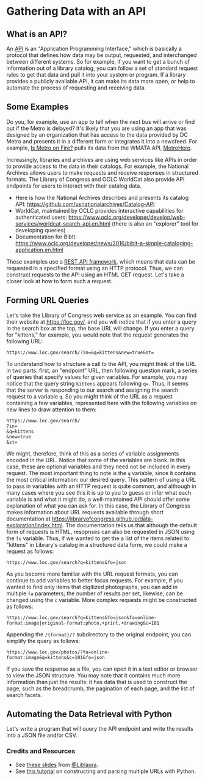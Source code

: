 # Gathering Data with an API

## What is an API?

An [API](https://en.wikipedia.org/wiki/Application_programming_interface) is an "Application Programming Interface," which is basically a protocol that defines how data may be output, requested, and interchanged between different systems. So for example, if you want to get a bunch of information out of a library catalog, you can follow a set of standard request rules to get that data and pull it into your system or program. If a library provides a publicly available API, it can make its data more open, or help to automate the process of requesting and receiving data.

## Some Examples

Do you, for example, use an app to tell when the next bus will arrive or find out if the Metro is delayed? It's likely that you are using an app that was designed by an organization that has access to the data provided by DC Metro and presents it in a different form or integrates it into a newsfeed. For example, [Is Metro on Fire?](https://ismetroonfire.com/) pulls its data from the WMATA API, [MetroHero](https://dcmetrohero.com/apis).

Increasingly, libraries and archives are using web services like APIs in order to provide access to the data in their catalogs. For example, the National Archives allows users to make requests and receive responses in structured formats. The Library of Congress and OCLC WorldCat also provide API endpoints for users to interact with their catalog data.

* Here is how the National Archives describes and presents its catalog API: https://github.com/usnationalarchives/Catalog-API
* WorldCat, maintained by OCLC provides interactive capabilities for authenticated users: https://www.oclc.org/developer/develop/web-services/worldcat-search-api.en.html (there is also an "explorer" tool for developing queries)
* Documentation for BibIt: https://www.oclc.org/developer/news/2016/bibit-a-simple-cataloging-application.en.html

These examples use a [REST API framework](https://en.wikipedia.org/wiki/Representational_state_transfer), which means that data can be requested in a specified format using an HTTP protocol. Thus, we can construct requests to the API using an HTML GET request. Let's take a closer look at how to form such a request.

## Forming URL Queries

Let's take the Library of Congress web service as an example. You can find their website at https://loc.gov/, and you will notice that if you enter a query in the search box at the top, the base URL will change. If you enter a query for "kittens," for example, you would note that the request generates the following URL:

```http
https://www.loc.gov/search/?in=&q=kittens&new=true&st=
```

To understand how to structure a call to the API, you might think of the URL in two parts: first, an "endpoint" URL, then following question mark, a series of queries that specify values for given variables. For example, you may notice that the query string `kittens` appears following `q=`. Thus, it seems that the server is responding to our search and assigning the search request to a variable `q`. So you might think of the URL as a request containing a few variables, represented here with the following variables on new lines to draw attention to them:

```http
https://www.loc.gov/search/
?in=
&q=kittens
&new=true
&st=
```

We might, therefore, think of this as a series of variable assignments encoded in the URL. Notice that some of the variables are blank. In this case, these are optional variables and they need not be included in every request. The most important thing to note is the `q` variable, since it contains the most critical information: our desired query. This pattern of using a URL to pass in variables with an HTTP request is quite common, and although in many cases where you see this it is up to you to guess or infer what each variable is and what it might do, a well-maintained API should offer some explanation of what you can ask for. In this case, the Library of Congress makes information about URL requests available through short documentation at
https://libraryofcongress.github.io/data-exploration/index.html. The documentation tells us that although the default form of requests is HTML, resopnses can also be requested in JSON using the `fo` variable. Thus, if we wanted to get the a list of the items related to "kittens" in Library's catalog in a structured data form, we could make a request as follows:

```http
https://www.loc.gov/search?q=kittens&fo=json
```

As you become more familiar with the URL request formats, you can continue to add variables to better focus requests. For example, if you wanted to find only items that digitized photographs, you can add in multiple `fa` parameters; the number of results per set, likewise, can be changed using the `c` variable. More complex requests might be constructed as follows:

```http
https://www.loc.gov/search?q=kittens&fo=json&fa=online-format:image|original-format:photo,+print,+drawing&c=101
```

Appending the `/{format}/?` subdirectory to the original endpoint, you can simplify the query as follows:

```http
https://www.loc.gov/photos/?fa=online-format:image&q=kittens&c=101&fo=json
```

If you save the response as a file, you can open it in a text editor or browser to view the JSON structure. You may note that it contains much more information than just the results: it has data that is used to construct the page, such as the breadcrumb, the pagination of each page, and the list of search facets.

## Automating the Data Retrieval with Python  

Let's write a program that will query the API endpoint and write the results into a JSON file and/or CSV. 

### Credits and Resources

* See [these slides](https://osf.io/csbrz/) from [@Liblaura](https://twitter.com/liblaura).
* See [this tutorial](https://programminghistorian.org/lessons/downloading-multiple-records-using-query-strings) on constructing and parsing multiple URLs with Python.
